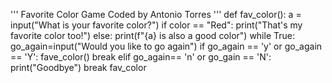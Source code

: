 '''
Favorite Color Game
Coded by Antonio Torres
'''
def fav_color():
	a = input("What is your favorite color?")
	if color == "Red":
		print("That's my favorite color too!")
	else:
		print(f"{a} is also a good color")
	while True:
		go_again=input("Would you like to go again")
		if go_again == 'y' or go_again == 'Y':
			fave_color()
			break
		elif go_again== 'n' or go_gain == 'N':
			print("Goodbye")
			break
fav_color
